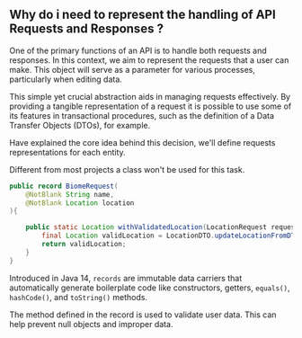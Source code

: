 ## Why do i need to represent the handling of API Requests and Responses ?

One of the primary functions of an API is to handle both requests and responses. In this context, we aim to represent the requests that a user can make. This object will serve as a parameter for various processes, particularly when editing data.

This simple yet crucial abstraction aids in managing requests effectively. By providing a tangible representation of a request it is possible to use some of its features in transactional procedures, such as the definition of a Data Transfer Objects (DTOs), for example.

Have explained the core idea behind this decision, we'll define requests representations for each entity.

Different from most projects a class won't be used for this task.

```java
public record BiomeRequest(  
    @NotBlank String name,
    @NotBlank Location location    
){

    public static Location withValidatedLocation(LocationRequest request, Location location){
        final Location validLocation = LocationDTO.updateLocationFromDTO(request, location) != null ? LocationDTO.updateLocationFromDTO(request, location) : location;
        return validLocation;
    }
}
``` 

Introduced in Java 14, `records` are immutable data carriers that automatically generate boilerplate code like constructors, getters, `equals()`, `hashCode()`, and `toString()` methods.

The method defined in the record is used to validate user data. This can help prevent null objects and improper data.